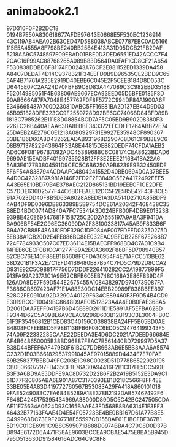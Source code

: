 # animabook2.1
97D310F0F2B2DC18
0194B7E50A830618677AFDE97643E0668E5F530EC1236914
43C119A84AEA02B63CED47D588038ABCE07787EBC0AD5166
115E5A4555A8F798BE240BB2584E413A31D05DCB21FB29AF
5218AA9C5748597E09EBAD01BBE0D3DED6551ED42ACCC7F4
2CAC16F99AC88768265A089B83D564DA0FAF1CD8CF21A654
F530838DDBD6F81174FD0243A76CF2E881152ED1339DA458
A84C7DEDAF4D14C9378321F34EEFD9B9D96535CE2BDD9C65
5AF4B71761A235E2919D40EBE6C045E2F5CEEB184D8D053C
D6445E07C2AA24D70FBFB9C8D83A447089C3C982EBD35188
F52014985051F4B63806AE9667ECA93EED05D5BFE0185F3D
90AB666A87FA7048E457762F0F8F5772C994DF84A1900A6F
E346665487A700D230810ABC5FF16E81BA2D137EB44D9D03
45B951828DFE323CC9F2559728D92BE6CC74068D84BFD89B
1813C7985262E111E8D08854BCD7AF5C05BD9B90208380F3
226FC26B440AEAA63BA8EBBF343372EFCDFF1264ABB72E74
25DAEB2AE276C0E1213A080929731E9927E35948CF890367
33BE1B6D60A8D43262EADAB931968D290708D61CF9B8E9C6
08B97137822943664F33A8E44815DE882DEDF74CFDA1AEB2
AD6C6F081967B7092ADC45389688C6C08174CEA8623BDAD6
9690AE15EADBF40169735928B12FF3E2EEE2116B41BA22A6
5A83E6177B3804591D9CEC5C6B6250A9B6239E9B32450EDE
5F6F54A838794ACDAAFC4804241552D40BB0694D0A37BEE5
A4D0C4232887A981A146F2FD2F2F3849C5E2A4172492EEF5
A43E65E10BD79B4E378AEC212D865131BD19EEECF1CE2DFE
C57DDE636D2577F44C6BDFEAEE12DC5F2E585E42F43F8CE5
91A7023DD40F8B5D63A8028A8EDE1A3DA514D2710A85BDF9
4AB4DF9D0096DB863389B5B9754DCE61A20342F468438C35
B8ED4BDC074AD840A7FC75341A3D024BFB00F4DB9E01323B
939BE420E69547681F15B725C20D2A655197A9ABA3F941DA
BA906BF54E2C96EC36090DA2F3810033817A45AB9F833B6F
B94A7CB88F48A381FDF329C1DE084AF007FDEED03250275D
5E838A1CB20D2E4FE886BC88E032EAC9BFCB225F67E268B7
724F784933C507C07ED36114E15BAECFF968BD4C7A01C9B4
14FEE6CECF0B1CCA1277F89A2ECA3602F88BF5D708940B57
82CBC76E140F88EB1B6608FCFDA36954F4E71AFCC513BE62
38D201B1F3A2E7C1EFD41B6480E87B54C7FD5C79D2D8CCA2
D931E92C5C98817F756D7DDDF226410282CC2A19877899F5
913FA99A237A1C1A9E62CBFB605EB748C168A3E86F839D4F
126ADA8DE7F59D544E2675455A108438297D9740739087FA
F3686CB697423AF71E1A88E30DC14EBB29989F838B6EE897
828C2FE0910A92D3290A40129F634CE89460F3F9D54B4CD9
E3019BCCF10049BC8648D9AE01512823A4A4E0B0FAE368A5
D2061DAA7EFF041B7B6D45E89D2611D1E5891AF5EFBA628D
F9344D62C5A09BE6A9CEAC9296D603B12B193C3E3004FB0C
51F3F35496812B1CBD83C40156C038838BA24FF5B05BD0AE
B4808FCFEEBED5F98B113BFB6F08C6ED05C94764199343F5
74A09F22332235CAAE22DEEDA3E4D6DC2021A7DEED66684E
AF4B648650005B38BD96887F8AC7B561440BD729997D5A37
B38D44BFEF6AF479B0F61B2C7DDB663AB6E5BB3AAA6A5574
C232D1E03B661829537991045AE97015889D4434E7E70FAE
69B258377BEBD49FC203E1C98C0023D51D778B6522920195
CB0E06607797FD435CF1E76A30A94416F2B1C07FE5DC560E
B3F3A6BD9AE5DDFE9AC8D732D22B6F2B2A19B5152E3DA9C1
51D77F20805ABA6E901A87C3170393EB1D218C566F8FF4EE
33BE05E4A83D419772760567B53083A29FA418A860101018
9FAE5249083C7EA684B5289A18E378B2192DAB57467492F6
F646D4245175395434969A38000D89D5C5C42BC247505CDA
AE11E75634A0624D93C165BAAF43FD568B8BA6314E1E3EF3
46432B77163FAAE4D4E54F05723BE4BE0BB167D61A77B8E5
C499968DC73E9F207718E55597CD155BAF61E1BCFBF367B1
5D19C01CE6991C9B8C595071B888D0974BBA4C79C8D0D37B
D894E6172D6A471F58AE9603BCCEA9CBAE5475E8BA5B945D
795D513630D91584616ADC64C9C8F8
